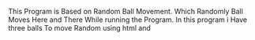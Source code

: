 This Program is Based on Random Ball Movement.
Which Randomly Ball Moves Here and There While running the Program.
In this program i Have three balls To move Random using html and
